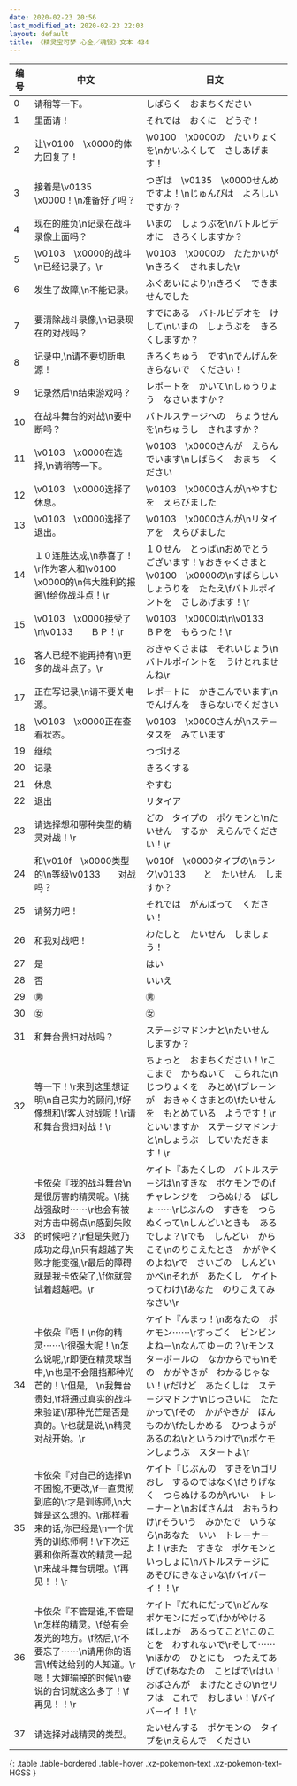 ```yaml
---
date: 2020-02-23 20:56
last_modified_at: 2020-02-23 22:03
layout: default
title: 《精灵宝可梦 心金／魂银》文本 434
---
```

| 编号 | 中文 | 日文 |
| ---- | ---- | ---- |
| 0 | 请稍等一下。 | しばらく　おまちください |
| 1 | 里面请！ | それでは　おくに　どうぞ！ |
| 2 | 让\v0100　\x0000的体力回复了！ | \v0100　\x0000の　たいりょくを\nかいふくして　さしあげます！ |
| 3 | 接着是\v0135　\x0000！\n准备好了吗？ | つぎは　\v0135　\x0000せんめ　ですよ！\nじゅんびは　よろしい　ですか？ |
| 4 | 现在的胜负\n记录在战斗录像上面吗？ | いまの　しょうぶを\nバトルビデオに　きろくしますか？ |
| 5 | \v0103　\x0000的战斗\n已经记录了。\r | \v0103　\x0000の　たたかいが\nきろく　されました\r |
| 6 | 发生了故障,\n不能记录。 | ふぐあいにより\nきろく　できませんでした |
| 7 | 要清除战斗录像,\n记录现在的对战吗？ | すでにある　バトルビデオを　けして\nいまの　しょうぶを　きろくしますか？ |
| 8 | 记录中,\n请不要切断电源！　 | きろくちゅう　です\nでんげんを　きらないで　ください！　 |
| 9 | 记录然后\n结束游戏吗？ | レポ－トを　かいて\nしゅうりょう　なさいますか？ |
| 10 | 在战斗舞台的对战\n要中断吗？ | バトルステ－ジへの　ちょうせんを\nちゅうし　されますか？ |
| 11 | \v0103　\x0000在选择,\n请稍等一下。 | \v0103　\x0000さんが　えらんでいます\nしばらく　おまち　ください |
| 12 | \v0103　\x0000选择了休息。 | \v0103　\x0000さんが\nやすむを　えらびました |
| 13 | \v0103　\x0000选择了退出。 | \v0103　\x0000さんが\nリタイアを　えらびました |
| 14 | １０连胜达成,\n恭喜了！\r作为客人和\v0100　\x0000的\n伟大胜利的报酱\f给你战斗点！\r | １０せん　とっぱ\nおめでとう　ございます！\rおきゃくさまと　\v0100　\x0000の\nすばらしい　しょうりを　たたえ\fバトルポイントを　さしあげます！\r |
| 15 | \v0103　\x0000接受了\n\v0133　　ＢＰ！\r | \v0103　\x0000は\n\v0133　　ＢＰを　もらった！\r |
| 16 | 客人已经不能再持有\n更多的战斗点了。\r | おきゃくさまは　それいじょう\nバトルポイントを　うけとれませんね\r |
| 17 | 正在写记录,\n请不要关电源。 | レポ－トに　かきこんでいます\nでんげんを　きらないでください |
| 18 | \v0103　\x0000正在查看状态。 | \v0103　\x0000さんが\nステ－タスを　みています |
| 19 | 继续 | つづける |
| 20 | 记录 | きろくする |
| 21 | 休息 | やすむ |
| 22 | 退出 | リタイア |
| 23 | 请选择想和哪种类型的精灵对战！\r | どの　タイプの　ポケモンと\nたいせん　するか　えらんでください！\r |
| 24 | 和\v010f　\x0000类型的\n等级\v0133　　对战吗？ | \v010f　\x0000タイプの\nランク\v0133　　と　たいせん　しますか？ |
| 25 | 请努力吧！ | それでは　がんばって　ください！ |
| 26 | 和我对战吧！ | わたしと　たいせん　しましょう！ |
| 27 | 是 | はい |
| 28 | 否 | いいえ |
| 29 | ㊚ | ㊚ |
| 30 | ㊛ | ㊛ |
| 31 | 和舞台贵妇对战吗？ | ステ－ジマドンナと\nたいせん　しますか？ |
| 32 | 等一下！\r来到这里想证明\n自己实力的顾问,\f好像想和\f客人对战呢！\r请和舞台贵妇对战！\r | ちょっと　おまちください！\rここまで　かちぬいて　こられた\nじつりょくを　みとめ\fブレ－ンが　おきゃくさまとの\fたいせんを　もとめている　ようです！\rといいますか　ステ－ジマドンナと\nしょうぶ　していただきます！\r |
| 33 | 卡依朵『我的战斗舞台\n是很厉害的精灵呢。\f挑战强敌时⋯⋯\r也会有被对方击中弱点\n感到失败的时候吧？\r但是失败乃成功之母,\n只有超越了失败才能变强,\r最后的障碍就是我卡依朵了,\f你就尝试着超越吧。\r | ケイト『あたくしの　バトルステ－ジは\nすきな　ポケモンでの\fチャレンジを　つらぬける　ばしょ⋯⋯\rじぶんの　すきを　つらぬくって\nしんどいときも　あるでしょ？\rでも　しんどい　からこそ\nのりこえたとき　かがやくのよね\rで　さいごの　しんどい　かべ\nそれが　あたくし　ケイトってわけ\fあなた　のりこえてみなさい\r |
| 34 | 卡依朵『唔！\n你的精灵⋯⋯\r很强大呢！\n怎么说呢,\r即便在精灵球当中,\n也是不会阻挡那种光芒的！\r但是,　\n我舞台贵妇,\f将通过真实的战斗来验证\f那种光芒是否是真的。\r也就是说,\n精灵对战开始。\r | ケイト『んまっ！\nあなたの　ポケモン⋯⋯\rすっごく　ビンビン　よね－\nなんてゆ－の？\rモンスタ－ボ－ルの　なかからでも\nその　かがやきが　わかるじゃない！\rだけど　あたくしは　ステ－ジマドンナ\nじっさいに　たたかって\fその　かがやきが　ほんものか\fたしかめる　ひつようが　あるのね\rというわけで\nポケモンしょうぶ　スタ－トよ\r |
| 35 | 卡依朵『对自己的选择\n不困惋,不更改,\f一直贯彻到底的\r才是训练师,\n大婶是这么想的。\r那样看来的话,你已经是\n一个优秀的训练师啊！\r下次还要和你所喜欢的精灵一起\n来战斗舞台玩哦。\f再见！！\r | ケイト『じぶんの　すきを\nゴリおし　するのではなく\fさりげなく　つらぬけるのが\rいい　トレ－ナ－と\nおばさんは　おもうわけ\rそういう　みかたで　いうなら\nあなた　いい　トレ－ナ－よ！\rまた　すきな　ポケモンと　いっしょに\nバトルステ－ジに　あそびにきなさいな\fバイバ－イ！！\r |
| 36 | 卡依朵『不管是谁,不管是\n怎样的精灵。\f总有会发光的地方。\f然后,\r不要忘了⋯⋯\n请用你的语言\f传达给别的人知道。\r嗯！大婶输掉的时候\n要说的台词就这么多了！\f再见！！\r | ケイト『だれにだって\nどんな　ポケモンにだって\fかがやける　ばしょが　あるってこと\fこのことを　わすれないで\rそして⋯⋯\nほかの　ひとにも　つたえてあげて\fあなたの　ことばで\rはい！　おばさんが　まけたときの\nセリフは　これで　おしまい！\fバイバ－イ！！\r |
| 37 | 请选择对战精灵的类型。 | たいせんする　ポケモンの　タイプを\nえらんで　ください |
{: .table .table-bordered .table-hover .xz-pokemon-text .xz-pokemon-text-HGSS }